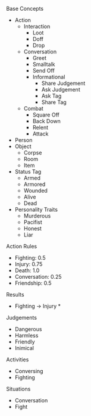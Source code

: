 
Base Concepts
* Action
    * Interaction
        * Loot
        * Doff
        * Drop
    * Conversation
        * Greet
        * Smalltalk
        * Send Off
        * Informational
            * Share Judgement
            * Ask Judgement
            * Ask Tag
            * Share Tag
    * Combat
        * Square Off
        * Back Down
        * Relent
        * Attack
* Person
* Object
    * Corpse
    * Room
    * Item
* Status Tag
    * Armed
    * Armored
    * Wounded
    * Alive
    * Dead
* Personality Traits
    * Murderous
    * Pacifist
    * Honest
    * Liar

Action Rules
* Fighting: 0.5
* Injury: 0.75
* Death: 1.0
* Conversation: 0.25
* Friendship: 0.5

Results
* Fighting -> Injury
    * 

Judgements
* Dangerous
* Harmless
* Friendly
* Inimical

Activities
* Conversing
* Fighting

Situations
* Conversation
* Fight

